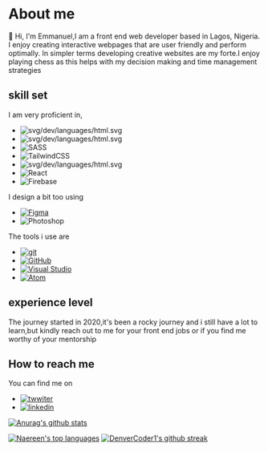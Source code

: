 # About me

👋 Hi, I'm Emmanuel,I am a front end web developer based in Lagos, Nigeria.
I enjoy creating interactive webpages that are user friendly and perform optimally.
In simpler terms developing creative websites are my forte.I enjoy playing chess as this helps with my decision making and time management strategies 

## skill set


I am very proficient in,

- ![svg/dev/languages/html.svg](https://img.shields.io/badge/HTML5-E34F26?style=for-the-badge&logo=html5&logoColor=white)
- ![svg/dev/languages/html.svg](https://img.shields.io/badge/CSS3-1572B6?style=for-the-badge&logo=css3&logoColor=white)
- ![SASS](https://img.shields.io/badge/SASS-hotpink.svg?style=for-the-badge&logo=SASS&logoColor=white)
- ![TailwindCSS](https://img.shields.io/badge/tailwindcss-%2338B2AC.svg?style=for-the-badge&logo=tailwind-css&logoColor=white)
- ![svg/dev/languages/html.svg](https://img.shields.io/badge/JavaScript-323330?style=for-the-badge&logo=javascript&logoColor=F7DF1E)
- ![React](https://img.shields.io/badge/react-%2320232a.svg?style=for-the-badge&logo=react&logoColor=%2361DAFB)
- ![Firebase](https://img.shields.io/badge/firebase-%23039BE5.svg?style=for-the-badge&logo=firebase)


I design a bit too using 

- [![Figma](https://img.shields.io/badge/figma-%23F24E1E.svg?style=for-the-badge&logo=figma&logoColor=white)](https://img.shields.io/badge/Figma-F24E1E?style=for-the-badge&logo=figma&logoColor=white)
- ![Photoshop](https://img.shields.io/badge/Adobe%20Photoshop-31A8FF?style=for-the-badge&logo=Adobe%20Photoshop&logoColor=black)

The tools i use are 
- [![git](https://badgen.net/badge/icon/git?icon=git&label)](https://git-scm.com)
- [![GitHub](https://badgen.net/badge/icon/github?icon=github&label)](https://github.com)
- [![Visual Studio](https://badgen.net/badge/icon/visualstudio?icon=visualstudio&label)](https://visualstudio.microsoft.com)
- [![Atom](https://badgen.net/badge/icon/atom?icon=atom&label)](https://atom.io)



## experience level

The journey started in 2020,it's been a rocky journey and i still have a lot to learn,but kindly reach out to me for your front end jobs 
or if you find me worthy of your mentorship

## How to reach me

You can find me on 

- [![twwiter](https://img.shields.io/badge/Twitter-1DA1F2?style=for-the-badge&logo=twitter&logoColor=white)](https://twitter.com/chifez4u)
- [![linkedin](https://img.shields.io/badge/LinkedIn-0077B5?style=for-the-badge&logo=linkedin&logoColor=white)](https://www.linkedin.com/in/ifeanyi-emmanuel-nwosu-81a027147)
<!-- - [![gmail](https://img.shields.io/badge/Gmail-D14836?style=for-the-badge&logo=gmail&logoColor=white)](chifez1@gmail.com) -->
<!-- - and if ever you want to play a game of chess you can meet me on **[lichess](https://lichess.org/@/chifez4u)** or search for @chifez4u on either chess.com and lichess -->


[![Anurag's github stats](https://github-readme-stats.vercel.app/api?username=Chifez&theme=blue-green)](https://github.com/Chifez/github-readme-stats)

[![Naereen's top languages](https://github-readme-stats.vercel.app/api/top-langs/?username=Chifez&theme=blue-green)](https://github.com/DenverCoder1/github-readme-stats)
[![DenverCoder1's github streak](https://github-readme-streak-stats.herokuapp.com/?user=Chifez&theme=blue-green)](https://github.com/DenverCoder1/github-readme-stats)


<!---
Chifez/Chifez is a ✨ special ✨ repository because its `README.md` (this file) appears on your GitHub profile.
You can click the Preview link to take a look at your changes.
--->
